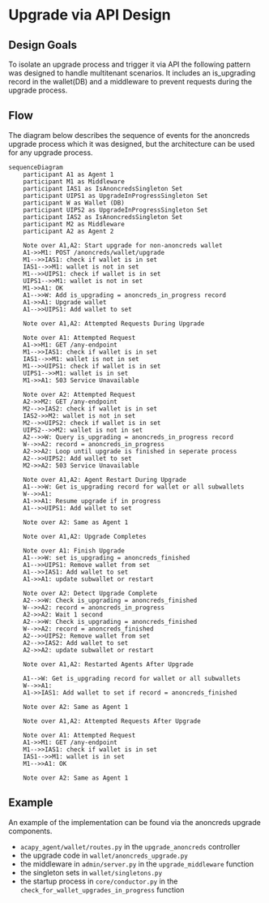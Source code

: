 # Upgrade via API Design

## Design Goals

To isolate an upgrade process and trigger it via API the following pattern was designed to handle multitenant scenarios. It includes an is_upgrading record in the wallet(DB) and a middleware to prevent requests during the upgrade process.

## Flow

The diagram below describes the sequence of events for the anoncreds upgrade process which it was designed, but the architecture can be used for any upgrade process.

```mermaid
sequenceDiagram
    participant A1 as Agent 1
    participant M1 as Middleware
    participant IAS1 as IsAnoncredsSingleton Set
    participant UIPS1 as UpgradeInProgressSingleton Set
    participant W as Wallet (DB)
    participant UIPS2 as UpgradeInProgressSingleton Set
    participant IAS2 as IsAnoncredsSingleton Set
    participant M2 as Middleware
    participant A2 as Agent 2

    Note over A1,A2: Start upgrade for non-anoncreds wallet
    A1->>M1: POST /anoncreds/wallet/upgrade
    M1-->>IAS1: check if wallet is in set
    IAS1-->>M1: wallet is not in set
    M1-->>UIPS1: check if wallet is in set
    UIPS1-->>M1: wallet is not in set
    M1->>A1: OK
    A1-->>W: Add is_upgrading = anoncreds_in_progress record
    A1->>A1: Upgrade wallet
    A1-->>UIPS1: Add wallet to set

    Note over A1,A2: Attempted Requests During Upgrade

    Note over A1: Attempted Request
    A1->>M1: GET /any-endpoint
    M1-->>IAS1: check if wallet is in set
    IAS1-->>M1: wallet is not in set
    M1-->>UIPS1: check if wallet is in set
    UIPS1-->>M1: wallet is in set
    M1->>A1: 503 Service Unavailable

    Note over A2: Attempted Request
    A2->>M2: GET /any-endpoint
    M2-->>IAS2: check if wallet is in set
    IAS2->>M2: wallet is not in set
    M2-->>UIPS2: check if wallet is in set
    UIPS2-->>M2: wallet is not in set
    A2-->>W: Query is_upgrading = anoncreds_in_progress record
    W-->>A2: record = anoncreds_in_progress
    A2->>A2: Loop until upgrade is finished in seperate process
    A2-->>UIPS2: Add wallet to set
    M2->>A2: 503 Service Unavailable

    Note over A1,A2: Agent Restart During Upgrade
    A1-->>W: Get is_upgrading record for wallet or all subwallets
    W-->>A1: 
    A1->>A1: Resume upgrade if in progress
    A1-->>UIPS1: Add wallet to set

    Note over A2: Same as Agent 1

    Note over A1,A2: Upgrade Completes

    Note over A1: Finish Upgrade
    A1-->>W: set is_upgrading = anoncreds_finished
    A1-->>UIPS1: Remove wallet from set
    A1-->>IAS1: Add wallet to set
    A1->>A1: update subwallet or restart

    Note over A2: Detect Upgrade Complete
    A2-->>W: Check is_upgrading = anoncreds_finished
    W-->>A2: record = anoncreds_in_progress
    A2->>A2: Wait 1 second
    A2-->>W: Check is_upgrading = anoncreds_finished
    W-->>A2: record = anoncreds_finished
    A2-->>UIPS2: Remove wallet from set
    A2-->>IAS2: Add wallet to set
    A2->>A2: update subwallet or restart

    Note over A1,A2: Restarted Agents After Upgrade

    A1-->W: Get is_upgrading record for wallet or all subwallets
    W-->>A1: 
    A1->>IAS1: Add wallet to set if record = anoncreds_finished

    Note over A2: Same as Agent 1

    Note over A1,A2: Attempted Requests After Upgrade

    Note over A1: Attempted Request
    A1->>M1: GET /any-endpoint
    M1-->>IAS1: check if wallet is in set
    IAS1-->>M1: wallet is in set
    M1-->>A1: OK

    Note over A2: Same as Agent 1
```

## Example

An example of the implementation can be found via the anoncreds upgrade components.

- `acapy_agent/wallet/routes.py` in the `upgrade_anoncreds` controller 
- the upgrade code in `wallet/anoncreds_upgrade.py`
- the middleware in `admin/server.py` in the `upgrade_middleware` function
- the singleton sets in `wallet/singletons.py`
- the startup process in `core/conductor.py` in the `check_for_wallet_upgrades_in_progress` function

